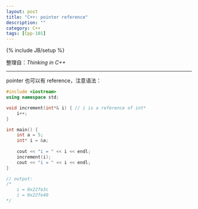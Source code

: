```yaml
---
layout: post
title: "C++: pointer reference"
description: ""
category: C++
tags: [Cpp-101]
---
```

{% include JB/setup %}

整理自：_Thinking in C++_

-----

pointer 也可以有 reference，注意语法：

```cpp
#include <iostream>
using namespace std;

void increment(int*& i) { // i is a reference of int*
    i++;
}

int main() {
	int a = 5;
    int* i = &a;
	
    cout << "i = " << i << endl;
    increment(i);
    cout << "i = " << i << endl;
}

// output:
/*
	i = 0x22fe3c
	i = 0x22fe40
*/
```
